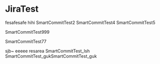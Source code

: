 # JiraTest


fesafesafe
hihi
SmartCommitTest2
SmartCommitTest4
SmartCommitTest5

SmartCommitTest999

SmartCommitTest77

sjb~
eeeee
resarea
SmartCommitTest_lsh
SmartCommitTest_gukSmartCommitTest_guk


